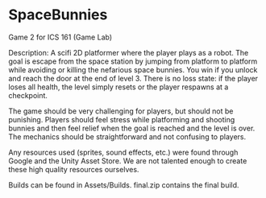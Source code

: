 # SpaceBunnies
Game 2 for ICS 161 (Game Lab)

Description: A scifi 2D platformer where the player plays as a robot. The goal is escape from the 
space station by jumping from platform to platform while avoiding or killing the nefarious space bunnies.
You win if you unlock and reach the door at the end of level 3. There is no loss state: if the player 
loses all health, the level simply resets or the player respawns at a checkpoint. 

The game should be very challenging for players, but should not be punishing. Players should feel stress 
while platforming and shooting bunnies and then feel relief when the goal is reached and the level is 
over. The mechanics should be straightforward and not confusing to players. 

Any resources used (sprites, sound effects, etc.) were found through Google and the Unity Asset Store. We 
are not talented enough to create these high quality resources ourselves. 

Builds can be found in Assets/Builds. final.zip contains the final build.
